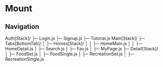 # Mount
## Navigation
Auth[Stack]/
├─ Login.js
├─ Signup.js
├─ Tutorial.js
Main[Stack]/
├─ Tabs[BottomTab]/
│  ├─ Homes[Stack]/
│  │  ├─ HomeMain.js
│  │  ├─ HomeDetail.js
│  ├─ Search.js
│  ├─ Fav.js
│  ├─ MyPage.js
├─ Detail[Stack]/
│  ├─ FoodSet.js
│  ├─ FoodSingle.js
│  ├─ RecreationSet.js
│  ├─ RecreationSingle.js